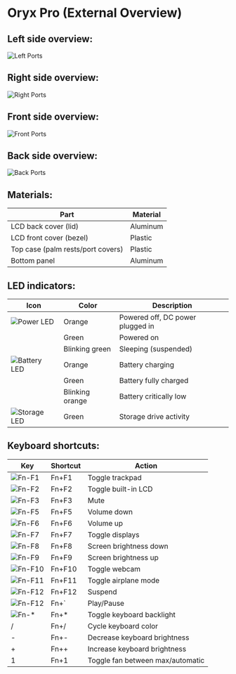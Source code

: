 # Oryx Pro (External Overview)

## Left side overview:

![Left Ports](./img/ports-left.webp)

## Right side overview:

![Right Ports](./img/ports-right.webp)

## Front side overview:

![Front Ports](./img/ports-front.webp)

## Back side overview:

![Back Ports](./img/ports-back.webp)

## Materials:

|Part                              |Material                |
|----------------------------------|------------------------|
|LCD back cover (lid)              |Aluminum                |
|LCD front cover (bezel)           |Plastic                 |
|Top case (palm rests/port covers) |Plastic                 |
|Bottom panel                      |Aluminum                |

## LED indicators:

|Icon                                    |Color          |Description                                      |
|----------------------------------------|---------------|-------------------------------------------------|
|![Power LED](./img/led-power.png)       |Orange         |Powered off, DC power plugged in                 |
|                                        |Green          |Powered on                                       |
|                                        |Blinking green |Sleeping (suspended)                             |
|![Battery LED](./img/led-battery.png)   |Orange         |Battery charging                                 |
|                                        |Green          |Battery fully charged                            |
|                                        |Blinking orange|Battery critically low                           |
|![Storage LED](./img/led-storage.png)   |Green          |Storage drive activity                           |

## Keyboard shortcuts:

|Key                        |Shortcut|Action                       |
|---------------------------|--------|-----------------------------|
|![Fn-F1](./img/fn-f1.png)  |Fn+F1   |Toggle trackpad              |
|![Fn-F2](./img/fn-f2.png)  |Fn+F2   |Toggle built-in LCD<br/>     |
|![Fn-F3](./img/fn-f3.png)  |Fn+F3   |Mute                         |
|![Fn-F5](./img/fn-f5.png)  |Fn+F5   |Volume down                  |
|![Fn-F6](./img/fn-f6.png)  |Fn+F6   |Volume up                    |
|![Fn-F7](./img/fn-f7.png)  |Fn+F7   |Toggle displays              |
|![Fn-F8](./img/fn-f8.png)  |Fn+F8   |Screen brightness down       |
|![Fn-F9](./img/fn-f9.png)  |Fn+F9   |Screen brightness up         |
|![Fn-F10](./img/fn-f10.png)|Fn+F10  |Toggle webcam                |
|![Fn-F11](./img/fn-f11.png)|Fn+F11  |Toggle airplane mode         |
|![Fn-F12](./img/fn-f12.png)|Fn+F12  |Suspend                      |
|![Fn-F12](./img/fn-dia.jpg)|Fn+`    |Play/Pause                   |
|![Fn-*](./img/fn-star.png) |Fn+*    |Toggle keyboard backlight    |
|/                          |Fn+/    |Cycle keyboard color         |
|-                          |Fn+-    |Decrease keyboard brightness |
|+                          |Fn++    |Increase keyboard brightness |
|1                          |Fn+1    |Toggle fan between max/automatic|
